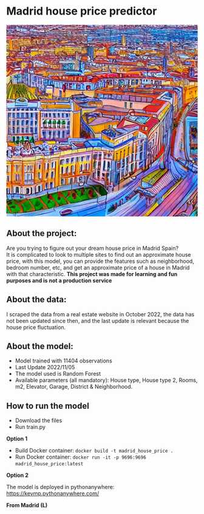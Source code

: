 # Madrid house price predictor
![alt text](https://github.com/KevsDe/madrid_house_price/blob/main/static/madrid.jpg?raw=true)
## About the project:
Are you trying to figure out your dream house price in Madrid Spain?  
It is complicated to look to multiple sites to find out an approximate house price, with this model, you can provide the features such as neighborhood, bedroom number, etc, and get an approximate price of a house in Madrid with that characteristic.
**This project was made for learning and fun purposes and is not a production service**

## About the data:
I scraped the data from a real estate website in October 2022,  the data has not been updated since then, and the last update is relevant because the house  price fluctuation. 

## About the model:
 - Model trained with 11404 observations
 - Last Update 2022/11/05
 - The model used is Random Forest
 - Available parameters (all mandatory):  House type, House type 2, Rooms, m2, Elevator, Garage, District & Neighborhood.
 
## How to run the model
 - Download the files
 - Run train.py

**Option 1**
 - Build Docker container: `docker build -t madrid_house_price .`
 - Run Docker container: `docker run -it -p 9696:9696 madrid_house_price:latest`
 
**Option 2**

The model is deployed in pythonanywhere: https://kevmp.pythonanywhere.com/

**From Madrid (L)**